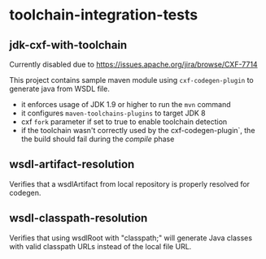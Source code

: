 toolchain-integration-tests
===========================

jdk-cxf-with-toolchain
-----------------------

Currently disabled due to https://issues.apache.org/jira/browse/CXF-7714

This project contains sample maven module using `cxf-codegen-plugin` to generate java from WSDL file.

- it enforces usage of JDK 1.9 or higher to run the `mvn` command
- it configures `maven-toolchains-plugins` to target JDK 8
- cxf `fork` parameter if set to true to enable toolchain detection
- if the toolchain wasn't correctly used by the cxf-codegen-plugin`, the the build should fail during the _compile_ phase

wsdl-artifact-resolution
------------------------

Verifies that a wsdlArtifact from local repository is properly resolved for codegen.

wsdl-classpath-resolution
------------------------

Verifies that using wsdlRoot with "classpath;<path-to-replace>" will generate Java classes with valid classpath 
URLs instead of the local file URL.